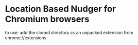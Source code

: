 # Location Based Nudger for Chromium browsers

to use: add the cloned directory as an unpacked extension from chrome://extensions
